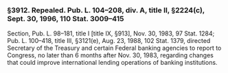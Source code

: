 ### §3912. Repealed. Pub. L. 104–208, div. A, title II, §2224(c), Sept. 30, 1996, 110 Stat. 3009–415 ###

Section, Pub. L. 98–181, title I [title IX, §913], Nov. 30, 1983, 97 Stat. 1284; Pub. L. 100–418, title III, §3121(e), Aug. 23, 1988, 102 Stat. 1379, directed Secretary of the Treasury and certain Federal banking agencies to report to Congress, no later than 6 months after Nov. 30, 1983, regarding changes that could improve international lending operations of banking institutions.